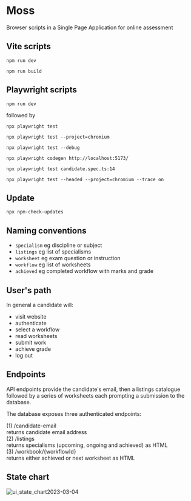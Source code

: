 # Moss

Browser scripts in a Single Page Application for online assessment

## Vite scripts

```
npm run dev
```

```
npm run build
```

## Playwright scripts

```
npm run dev
```

followed by

```
npx playwright test
```

```
npx playwright test --project=chromium
```

```
npx playwright test --debug
```

```
npx playwright codegen http://localhost:5173/
```

```
npx playwright test candidate.spec.ts:14
```

```
npx playwright test --headed --project=chromium --trace on
```

## Update

```
npx npm-check-updates
```

## Naming conventions

- `specialism` eg discipline or subject
- `listings` eg list of specialisms
- `worksheet` eg exam question or instruction
- `workflow` eg list of worksheets
- `achieved` eg completed workflow with marks and grade

## User's path

In general a candidate will:

- visit website
- authenticate
- select a workflow
- read worksheets
- submit work
- achieve grade
- log out

## Endpoints

API endpoints provide the candidate's email, then a listings catalogue followed by a series of worksheets each prompting a submission to the database.

The database exposes three authenticated endpoints:

(1) /candidate-email  
 returns candidate email address  
(2) /listings  
 returns specialisms (upcoming, ongoing and achieved) as HTML  
(3) /workbook/{workflowId}  
 returns either achieved or next worksheet as HTML

## State chart

![ui_state_chart2023-03-04](https://user-images.githubusercontent.com/37618836/223655779-fe4e0275-ba94-4552-a6dd-183bd20c7917.svg)
